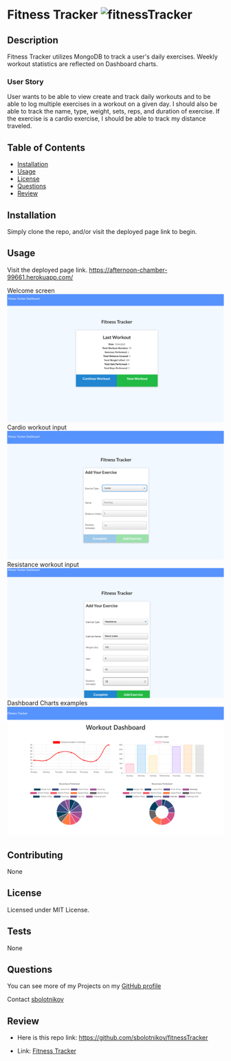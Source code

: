 # Fitness Tracker ![fitnessTracker](https://img.shields.io/github/license/sbolotnikov/fitnessTracker)
## Description 
Fitness Tracker utilizes MongoDB to track a user's daily exercises. Weekly workout statistics are reflected on Dashboard charts.

### User Story
User wants to be able to view create and track daily workouts and to be able to log multiple exercises in a workout on a given day. I should also be able to track the name, type, weight, sets, reps, and duration of exercise. If the exercise is a cardio exercise, I should be able to track my distance traveled.

## Table of Contents
* [Installation](#installation)
* [Usage](#usage)
* [License](#license)
* [Questions](#questions)
* [Review](#review)


## Installation 
Simply clone the repo, and/or visit the deployed page link to begin.
## Usage 
Visit the deployed page link. https://afternoon-chamber-99661.herokuapp.com/

Welcome screen
![fitnessTracker](./assets/welcome_screen.png)
Cardio workout input
![fitnessTracker](./assets/cardio_input.png) 
Resistance workout input
![fitnessTracker](./assets/resistance_input.png)
Dashboard Charts examples
![fitnessTracker](./assets/workout_dashboard.png)


## Contributing 
 None 
## License 
 Licensed under MIT License. 
## Tests 
 None
## Questions 
 You can see more of my Projects on my [GitHub profile](https://github.com/sbolotnikov) 

 Contact [sbolotnikov](mailto:sbolotnikov@gmail.com) 
## Review 
  * Here is this repo link: https://github.com/sbolotnikov/fitnessTracker
 
  * Link: [Fitness Tracker](https://afternoon-chamber-99661.herokuapp.com/)